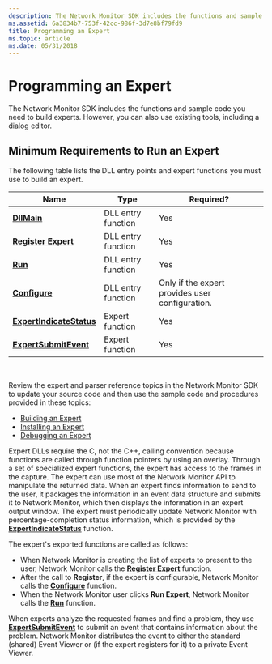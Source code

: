 ```yaml
---
description: The Network Monitor SDK includes the functions and sample code you need to build experts. However, you can also use existing tools, including a dialog editor.
ms.assetid: 6a3834b7-753f-42cc-986f-3d7e8bf79fd9
title: Programming an Expert
ms.topic: article
ms.date: 05/31/2018
---
```


# Programming an Expert

The Network Monitor SDK includes the functions and sample code you need to build experts. However, you can also use existing tools, including a dialog editor.

## Minimum Requirements to Run an Expert

The following table lists the DLL entry points and expert functions you must use to build an expert.



| Name                                                 | Type               | Required?                                       |
|------------------------------------------------------|--------------------|-------------------------------------------------|
| [**DllMain**](dllmain-expert.md)                    | DLL entry function | Yes                                             |
| [**Register Expert**](register-expert.md)           | DLL entry function | Yes                                             |
| [**Run**](run.md)                                   | DLL entry function | Yes                                             |
| [**Configure**](configure.md)                       | DLL entry function | Only if the expert provides user configuration. |
| [**ExpertIndicateStatus**](expertindicatestatus.md) | Expert function    | Yes                                             |
| [**ExpertSubmitEvent**](expertsubmitevent.md)       | Expert function    | Yes                                             |



 

Review the expert and parser reference topics in the Network Monitor SDK to update your source code and then use the sample code and procedures provided in these topics:

-   [Building an Expert](building-an-expert.md)
-   [Installing an Expert](installing-an-expert-to-network-monitor-2-1.md)
-   [Debugging an Expert](debugging-an-expert.md)

Expert DLLs require the C, not the C++, calling convention because functions are called through function pointers by using an overlay. Through a set of specialized expert functions, the expert has access to the frames in the capture. The expert can use most of the Network Monitor API to manipulate the returned data. When an expert finds information to send to the user, it packages the information in an event data structure and submits it to Network Monitor, which then displays the information in an expert output window. The expert must periodically update Network Monitor with percentage-completion status information, which is provided by the [**ExpertIndicateStatus**](expertindicatestatus.md) function.

The expert's exported functions are called as follows:

-   When Network Monitor is creating the list of experts to present to the user, Network Monitor calls the [**Register Expert**](register-expert.md) function.
-   After the call to **Register**, if the expert is configurable, Network Monitor calls the [**Configure**](configure.md) function.
-   When the Network Monitor user clicks **Run Expert**, Network Monitor calls the [**Run**](run.md) function.

When experts analyze the requested frames and find a problem, they use [**ExpertSubmitEvent**](expertsubmitevent.md) to submit an event that contains information about the problem. Network Monitor distributes the event to either the standard (shared) Event Viewer or (if the expert registers for it) to a private Event Viewer.

 

 



